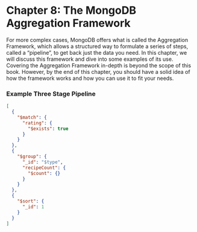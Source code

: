# Chapter 8: The MongoDB Aggregation Framework

For more complex cases, MongoDB offers what is called the Aggregation Framework, which allows a structured way to formulate a series of steps, called a “pipeline”, to get back just the data you need. In this chapter, we will discuss this framework and dive into some examples of its use. Covering the Aggregation Framework in-depth is beyond the scope of this book. However, by the end of this chapter, you should have a solid idea of how the framework works and how you can use it to fit your needs.

### Example Three Stage Pipeline

```json
[
  {
    "$match": {
      "rating": {
        "$exists": true
      }
    }
  },
  {
    "$group": {
      "_id": "$type",
      "recipeCount": {
        "$count": {}
      }
    }
  },
  {
    "$sort": {
      "_id": 1
    }
  }
]
```
